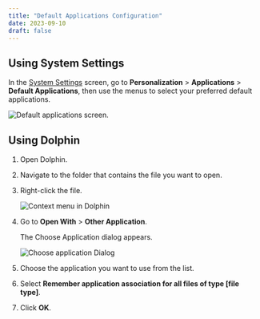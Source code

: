 ```yaml
---
title: "Default Applications Configuration"
date: 2023-09-10
draft: false
---
```


## Using System Settings

In the [System Settings](../open-system-settings) screen, go to **Personalization** > **Applications** > **Default Applications**, then use the menus to select your preferred default applications.

![Default applications screen.](../img/default-apps-screen.png)

## Using Dolphin

1. Open Dolphin.
2. Navigate to the folder that contains the file you want to open.
3. Right-click the file.

   ![Context menu in Dolphin](../img/file-context-menu-default-app.png)

4. Go to **Open With** > **Other Application**.

   The Choose Application dialog appears.

   ![Choose application Dialog](../img/choose-application.png)

5. Choose the application you want to use from the list.
6. Select **Remember application association for all files of type [file type]**.
7. Click **OK**.